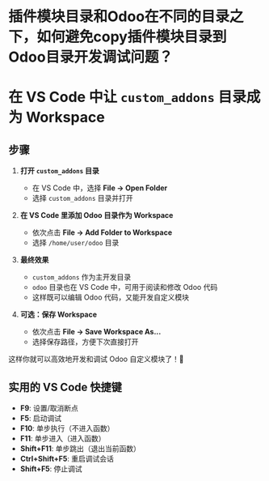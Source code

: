 # 插件模块目录和Odoo在不同的目录之下，如何避免copy插件模块目录到Odoo目录开发调试问题？

# 在 VS Code 中让 `custom_addons` 目录成为 Workspace

## 步骤

1. **打开 `custom_addons` 目录**
   - 在 VS Code 中，选择 **File -> Open Folder**
   - 选择 `custom_addons` 目录并打开

2. **在 VS Code 里添加 Odoo 目录作为 Workspace**
   - 依次点击 **File -> Add Folder to Workspace**
   - 选择 `/home/user/odoo` 目录

3. **最终效果**
   - `custom_addons` 作为主开发目录
   - `odoo` 目录也在 VS Code 中，可用于阅读和修改 Odoo 代码
   - 这样既可以编辑 Odoo 代码，又能开发自定义模块

4. **可选：保存 Workspace**
   - 依次点击 **File -> Save Workspace As...**
   - 选择保存路径，方便下次直接打开

这样你就可以高效地开发和调试 Odoo 自定义模块了！🚀




实用的 VS Code 快捷键
---------------

*   **F9**: 设置/取消断点
*   **F5**: 启动调试
*   **F10**: 单步执行（不进入函数）
*   **F11**: 单步进入（进入函数）
*   **Shift+F11**: 单步跳出（退出当前函数）
*   **Ctrl+Shift+F5**: 重启调试会话
*   **Shift+F5**: 停止调试
